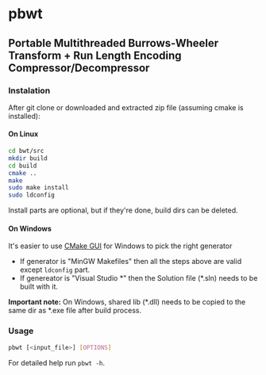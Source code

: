 # pbwt

## Portable Multithreaded Burrows-Wheeler Transform + Run Length Encoding Compressor/Decompressor

### Instalation

After git clone or downloaded and extracted zip file (assuming cmake is installed):

#### On Linux

```sh
cd bwt/src
mkdir build
cd build
cmake ..
make
sudo make install
sudo ldconfig
```

Install parts are optional, but if they're done, build dirs can be deleted.

#### On Windows

It's easier to use [CMake GUI](https://cmake.org/download/) for Windows to pick the right generator

- If generator is "MinGW Makefiles" then all the steps above are valid except `ldconfig` part.
- If genereator is "Visual Studio \*" then the Solution file (\*.sln) needs to be built with it.

**Important note:** On Windows, shared lib (\*.dll) needs to be copied to the same dir as \*.exe file after build process.

### Usage

```sh
pbwt [<input_file>] [OPTIONS]
```

For detailed help run `pbwt -h`.
